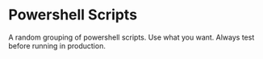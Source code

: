 # Powershell Scripts

A random grouping of powershell scripts. Use what you want. Always test before running in production.
